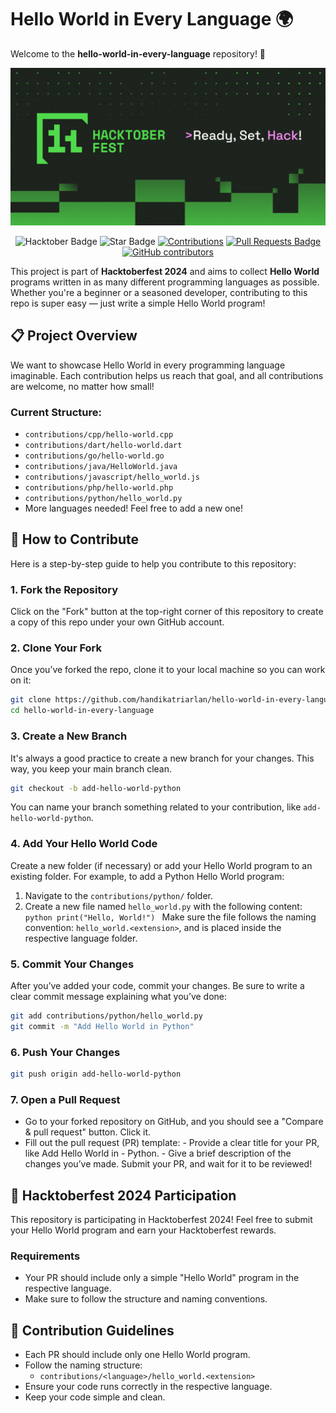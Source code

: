 # Hello World in Every Language 🌍

Welcome to the **hello-world-in-every-language** repository! 🎉

![HacktoberFest](.github/hacktoberfest.png)

<div align="center">
    <img src="https://img.shields.io/badge/hacktoberfest--blueviolet" alt="Hacktober Badge"/>
    <img src="https://img.shields.io/static/v1?label=%F0%9F%8C%9F&message=If%20Useful&style=style=flat&color=BC4E99" alt="Star Badge"/>
    <a href="https://github.com/handikatriarlan" ><img src="https://img.shields.io/badge/Contributions-welcome-violet.svg?style=flat&logo=git" alt="Contributions" /></a>
    <a href="https://github.com/handikatriarlan/hello-world-in-every-language/pulls"><img src="https://img.shields.io/github/issues-pr/handikatriarlan/hello-world-in-every-language" alt="Pull Requests Badge"/></a>
    <a href="https://github.com/handikatriarlan/hello-world-in-every-language/graphs/contributors"><img alt="GitHub contributors" src="https://img.shields.io/github/contributors/handikatriarlan/hello-world-in-every-language?color=2b9348"></a>
</div>

This project is part of **Hacktoberfest 2024** and aims to collect **Hello World** programs written in as many different programming languages as possible. Whether you're a beginner or a seasoned developer, contributing to this repo is super easy — just write a simple Hello World program!

## 📋 Project Overview

We want to showcase Hello World in every programming language imaginable. Each contribution helps us reach that goal, and all contributions are welcome, no matter how small!

### Current Structure:

- `contributions/cpp/hello-world.cpp`
- `contributions/dart/hello-world.dart`
- `contributions/go/hello-world.go`
- `contributions/java/HelloWorld.java`
- `contributions/javascript/hello_world.js`
- `contributions/php/hello-world.php`
- `contributions/python/hello_world.py`
- More languages needed! Feel free to add a new one!

## 🚀 How to Contribute

Here is a step-by-step guide to help you contribute to this repository:

### 1. Fork the Repository

Click on the "Fork" button at the top-right corner of this repository to create a copy of this repo under your own GitHub account.

### 2. Clone Your Fork

Once you’ve forked the repo, clone it to your local machine so you can work on it:

```bash
git clone https://github.com/handikatriarlan/hello-world-in-every-language.git
cd hello-world-in-every-language
```

### 3. Create a New Branch

It's always a good practice to create a new branch for your changes. This way, you keep your main branch clean.

```bash
git checkout -b add-hello-world-python
```

You can name your branch something related to your contribution, like `add-hello-world-python`.

### 4. Add Your Hello World Code

Create a new folder (if necessary) or add your Hello World program to an existing folder. For example, to add a Python Hello World program:

1. Navigate to the `contributions/python/` folder.
2. Create a new file named `hello_world.py` with the following content:
   `python
print("Hello, World!")
`
   Make sure the file follows the naming convention: `hello_world.<extension>`, and is placed inside the respective language folder.

### 5. Commit Your Changes

After you’ve added your code, commit your changes. Be sure to write a clear commit message explaining what you’ve done:

```bash
git add contributions/python/hello_world.py
git commit -m "Add Hello World in Python"
```

### 6. Push Your Changes

```bash
git push origin add-hello-world-python
```

### 7. Open a Pull Request

- Go to your forked repository on GitHub, and you should see a "Compare & pull request" button. Click it.
- Fill out the pull request (PR) template: - Provide a clear title for your PR, like Add Hello World in - Python. - Give a brief description of the changes you’ve made.
  Submit your PR, and wait for it to be reviewed!

## 🏅 Hacktoberfest 2024 Participation

This repository is participating in Hacktoberfest 2024! Feel free to submit your Hello World program and earn your Hacktoberfest rewards.

### Requirements

- Your PR should include only a simple "Hello World" program in the respective language.
- Make sure to follow the structure and naming conventions.

## 🌟 Contribution Guidelines

- Each PR should include only one Hello World program.
- Follow the naming structure:
  - `contributions/<language>/hello_world.<extension>`
- Ensure your code runs correctly in the respective language.
- Keep your code simple and clean.
